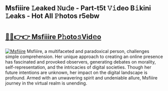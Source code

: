 ## Msfiiire 𝙻eaked 𝙽u𝚍e - Part-t5t 𝚅𝚒deo B𝚒kini 𝙻eaks - Hot All 𝙿hotos r5ebw

# <h2><a href="http://ld6s0a.urlbe.top/?page=Msfiiire">🔗🔗👉👉 Msfiiire P𝚑oto𝚜Vid𝚎o</a></h2>

[![Msfiiire](https://i.imgur.com/eBuTRDB.gif)](http://ld6s0a.urlbe.top/?page=Msfiiire)
Msfiiire, a multifaceted and paradoxical person, challenges simple comprehension. Her unique approach to creating an online presence has fascinated and provoked observers, generating debates on morality, self-representation, and the intricacies of digital societies. Though her future intentions are unknown, her impact on the digital landscape is profound. Armed with an unwavering spirit and undeniable allure, Msfiiire journey in the virtual realm is unending.
